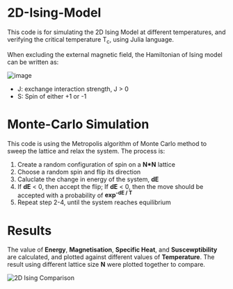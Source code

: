 # 2D-Ising-Model
This code is for simulating the 2D Ising Model at different temperatures, and verifying the critical temperature T<sub>c</sub>, using Julia language. 

When excluding the external magnetic field, the Hamiltonian of Ising model can be written as:

![image](https://github.com/user-attachments/assets/bf24387e-68f1-4c77-9781-afab6c0761d1)
- J: exchange interaction strength, J > 0
- S: Spin of either +1 or -1

# Monte-Carlo Simulation
This code is using the Metropolis algorithm of Monte Carlo method to sweep the lattice and relax the system. The process is:
1. Create a random configuration of spin on a **N*N** lattice
2. Choose a random spin and flip its direction
3. Caluclate the change in energy of the system, **dE**
4. If **dE** < 0, then accept the flip; If **dE** < 0, then the move should be accepted with a probability of **exp<sup>-dE / T</sup>**
5. Repeat step 2-4, until the system reaches equilibrium

# Results
The value of **Energy**, **Magnetisation**, **Specific Heat**, and **Suscewptibility** are calculated, and plotted against different values of **Temperature**. The result using different lattice size **N** were plotted together to compare. 

![2D Ising Comparison](https://github.com/user-attachments/assets/89937bbe-f401-415d-b57e-d742eb95bb68)



